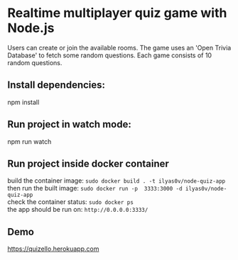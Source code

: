# Realtime multiplayer quiz game with Node.js
Users can create or join the available rooms. The game uses an 'Open Trivia Database' to fetch some random questions. Each game consists of 10 random questions.

## Install dependencies:
npm install

## Run project in watch mode:
npm run watch

## Run project inside docker container
build the container image:  `sudo docker build . -t ilyas0v/node-quiz-app` \
then run the built image: `sudo docker run -p  3333:3000 -d ilyas0v/node-quiz-app` \
check the container status: `sudo docker ps` \
the app should be run on: `http://0.0.0.0:3333/`

## Demo
https://quizello.herokuapp.com
